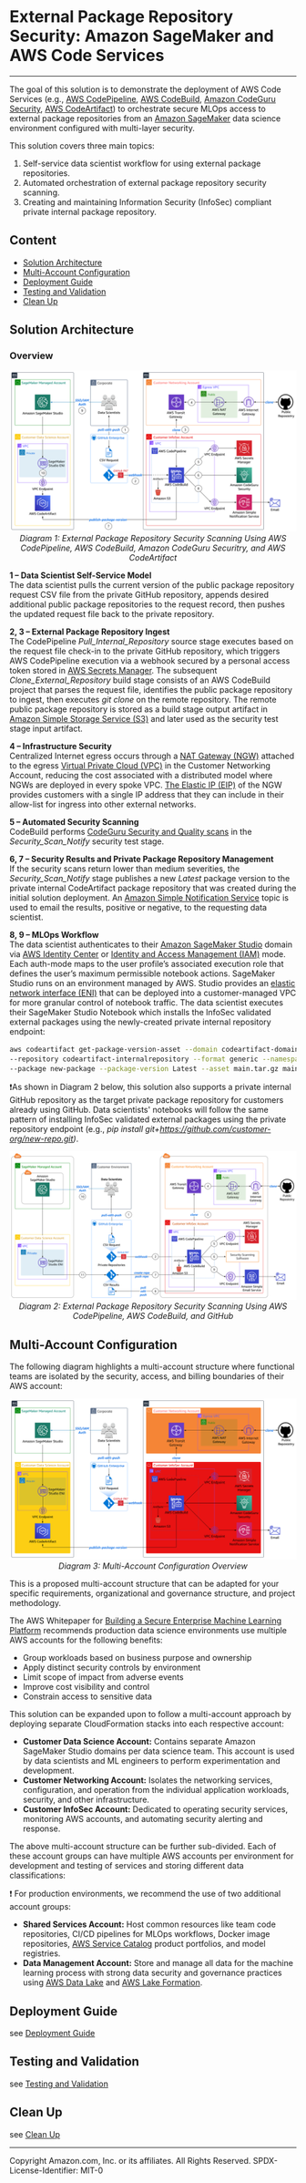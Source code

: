 # External Package Repository Security: Amazon SageMaker and AWS Code Services
---
The goal of this solution is to demonstrate the deployment of AWS Code Services (e.g., [AWS CodePipeline](https://docs.aws.amazon.com/codepipeline/latest/userguide/welcome.html), [AWS CodeBuild](https://docs.aws.amazon.com/codebuild/latest/userguide/welcome.html),  [Amazon CodeGuru Security](https://docs.aws.amazon.com/codeguru/latest/security-ug/what-is-codeguru-security.html), [AWS CodeArtifact](https://docs.aws.amazon.com/codeartifact/latest/ug/welcome.html)) to orchestrate secure MLOps access to external package repositories from an [Amazon SageMaker](https://docs.aws.amazon.com/sagemaker/latest/dg/whatis.html) data science environment configured with multi-layer security.

This solution covers three main topics:
1. Self-service data scientist workflow for using external package repositories.
2. Automated orchestration of external package repository security scanning.
3. Creating and maintaining Information Security (InfoSec) compliant private internal package repository.

## Content
- [Solution Architecture](#solution-architecture)
- [Multi-Account Configuration](#multi-account-configuration)
- [Deployment Guide](#deployment)
- [Testing and Validation](#testing-and-validation)
- [Clean Up](#clean-up)

## Solution Architecture

### Overview

<p align="center">
  <img src="design/solution-overview.svg">
  <em>Diagram 1: External Package Repository Security Scanning Using AWS CodePipeline, AWS CodeBuild, Amazon CodeGuru Securitry, and AWS CodeArtifact</em>
</p>

**1 – Data Scientist Self-Service Model**  
The data scientist pulls the current version of the public package repository request CSV file from the private GitHub repository, appends desired additional public package repositories to the request record, then pushes the updated request file back to the private repository.

**2, 3 – External Package Repository Ingest**  
The CodePipeline _Pull_Internal_Repository_ source stage executes based on the request file check-in to the private GitHub repository, which triggers AWS CodePipeline execution via a webhook secured by a personal access token stored in [AWS Secrets Manager](https://docs.aws.amazon.com/secretsmanager/latest/userguide/intro.html). The subsequent _Clone_External_Repository_ build stage consists of an AWS CodeBuild project that parses the request file, identifies the public package repository to ingest, then executes _git clone_ on the remote repository. The remote public package repository is stored as a build stage output artifact in [Amazon Simple Storage Service (S3)](https://docs.aws.amazon.com/AmazonS3/latest/userguide/Welcome.html) and later used as the security test stage input artifact.

**4 – Infrastructure Security**  
Centralized Internet egress occurs through a [NAT Gateway (NGW)](https://docs.aws.amazon.com/vpc/latest/userguide/vpc-nat-gateway.html) attached to the egress [Virtual Private Cloud (VPC)](https://docs.aws.amazon.com/toolkit-for-visual-studio/latest/user-guide/vpc-tkv.html) in the Customer Networking Account, reducing the cost associated with a distributed model where NGWs are deployed in every spoke VPC. [The Elastic IP (EIP)](https://docs.aws.amazon.com/vpc/latest/userguide/vpc-nat-gateway.html) of the NGW provides customers with a single IP address that they can include in their allow-list for ingress into other external networks.

**5 – Automated Security Scanning**  
CodeBuild performs [CodeGuru Security and Quality scans](https://docs.aws.amazon.com/codeguru/latest/security-ug/what-is-codeguru-security.html) in the _Security_Scan_Notify_ security test stage. 

**6, 7 – Security Results and Private Package Repository Management**  
If the security scans return lower than medium severities, the _Security_Scan_Notify_ stage publishes a new _Latest_ package version to the private internal CodeArtifact package repository that was created during the initial solution deployment. An [Amazon Simple Notification Service](https://docs.aws.amazon.com/sns/latest/dg/welcome.html) topic is used to email the results, positive or negative, to the requesting data scientist.

**8, 9 – MLOps Workflow**  
The data scientist authenticates to their [Amazon SageMaker Studio](https://docs.aws.amazon.com/sagemaker/latest/dg/studio.html) domain via [AWS Identity Center](https://docs.aws.amazon.com/singlesignon/latest/userguide/what-is.html) or [Identity and Access Management (IAM)](https://docs.aws.amazon.com/sagemaker/latest/dg/security-iam.html) mode. Each auth-mode maps to the user profile’s associated execution role that defines the user’s maximum permissible notebook actions. SageMaker Studio runs on an environment managed by AWS. Studio provides an [elastic network interface (ENI)](https://docs.aws.amazon.com/AWSEC2/latest/UserGuide/using-eni.html) that can be deployed into a customer-managed VPC for more granular control of notebook traffic. The data scientist executes their SageMaker Studio Notebook which installs the InfoSec validated external packages using the newly-created private internal repository endpoint:

```sh
aws codeartifact get-package-version-asset --domain codeartifact-domain \
--repository codeartifact-internalrepository --format generic --namespace new-namespace \
--package new-package --package-version Latest --asset main.tar.gz main.tar.gz
```

❗As shown in Diagram 2 below, this solution also supports a private internal GitHub repository as the target private package repository for customers already using GitHub. Data scientists' notebooks will follow the same pattern of installing InfoSec validated external packages using the private repository endpoint (e.g., _pip install git+https://github.com/customer-org/new-repo.git)_.

<p align="center">
  <img src="design/github-overview.svg">
  <em>Diagram 2: External Package Repository Security Scanning Using AWS CodePipeline, AWS CodeBuild, and GitHub</em>
</p>

## Multi-Account Configuration
The following diagram highlights a multi-account structure where functional teams are isolated by the security, access, and billing boundaries of their AWS account:

<p align="center">
  <img src="design/multi-account-overview.svg">
  <em>Diagram 3: Multi-Account Configuration Overview</em>
</p>

This is a proposed multi-account structure that can be adapted for your specific requirements, organizational and governance structure, and project methodology.

The AWS Whitepaper for [Building a Secure Enterprise Machine Learning Platform](https://docs.aws.amazon.com/whitepapers/latest/build-secure-enterprise-ml-platform/aws-accounts.html) recommends production data science environments use multiple AWS accounts for the following benefits:
- Group workloads based on business purpose and ownership
- Apply distinct security controls by environment
- Limit scope of impact from adverse events
- Improve cost visibility and control
- Constrain access to sensitive data

This solution can be expanded upon to follow a multi-account approach by deploying separate CloudFormation stacks into each respective account:
- **Customer Data Science Account:** Contains separate Amazon SageMaker Studio domains per data science team. This account is used by data scientists and ML engineers to perform experimentation and development.
- **Customer Networking Account:** Isolates the networking services, configuration, and operation from the individual application workloads, security, and other infrastructure. 
- **Customer InfoSec Account:** Dedicated to operating security services, monitoring AWS accounts, and automating security alerting and response.

The above multi-account structure can be further sub-divided. Each of these account groups can have multiple AWS accounts per environment for development and testing of services and storing different data classifications: 

❗ For production environments, we recommend the use of two additional account groups:
- **Shared Services Account:** Host common resources like team code repositories, CI/CD pipelines for MLOps workflows, Docker image repositories, [AWS Service Catalog](https://docs.aws.amazon.com/servicecatalog/latest/adminguide/introduction.html) product portfolios, and model registries. 
- **Data Management Account:** Store and manage all data for the machine learning process with strong data security and governance practices using [AWS Data Lake](https://aws.amazon.com/solutions/implementations/data-lake-solution/) and [AWS Lake Formation](https://aws.amazon.com/lake-formation/).

## Deployment Guide
see [Deployment Guide](documentation/deployment-guide.md)

## Testing and Validation
see [Testing and Validation](documentation/testing-and-validation.md)

## Clean Up
see [Clean Up](documentation/clean-up.md)

---

Copyright Amazon.com, Inc. or its affiliates. All Rights Reserved.
SPDX-License-Identifier: MIT-0

